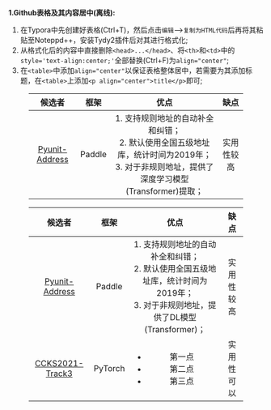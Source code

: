 **1.Github表格及其内容居中(离线):**

1. 在Typora中先创建好表格(Ctrl+T)，然后点击`编辑`-->`复制为HTML代码`后再将其粘贴至Noteppd++，安装Tydy2插件后对其进行格式化;
2. 从格式化后的内容中直接删除`<head>...</head>`、将`<th>`和`<td>`中的`style='text-align:center;'`全部替换(Ctrl+F)为`align="center"`;
3. 在`<table>`中添加`align="center"`以保证表格整体居中，若需要为其添加标题，在`<table>`上添加`<p align="center">title</p>`即可;

<html>
    <body>
        <figure>
            <table align="center">
                <thead>
                    <tr>
                        <th align="center">候选者</th>
                        <th align="center">框架</th>
                        <th align="center">优点</th>
                        <th align="center">缺点</th>
                    </tr>
                </thead>
                <tbody>
                    <tr>
                        <td align="center">
                            <a href='https://github.com/PyUnit/pyunit-address'>Pyunit-Address</a>
                        </td>
                        <td align="center">Paddle</td>
                        <td align="center">1. 支持规则地址的自动补全和纠错；
                        <br />2. 默认使用全国五级地址库，统计时间为2019年；
                        <br />3. 对于非规则地址，提供了深度学习模型(Transformer)提取；</td>
                        <td align="center">实用性较高</td>
                    </tr>
                </tbody>
            </table>
        </figure>
    </body>
</html>

<html>
    <body>
        <figure>
            <table align="center">
                <thead>
                    <tr>
                        <th align="center">候选者</th>
                        <th align="center">框架</th>
                        <th align="center">优点</th>
                        <th align="center">缺点</th>
                    </tr>
                </thead>
                <tbody>
                    <tr>
                        <td align="center">
                            <a href='https://github.com/PyUnit/pyunit-address'>Pyunit-Address</a>
                        </td>
                        <td align="center">Paddle</td>
                        <td align="center">1. 支持规则地址的自动补全和纠错；
                        <br />2. 默认使用全国五级地址库，统计时间为2019年；
                        <br />3. 对于非规则地址，提供了DL模型(Transformer)；</td>
                        <td align="center">实用性较高</td>
                    </tr>
                    <tr>
                        <td align="center">
                            <a href='https://github.com/wodejiafeiyu/ccks2021-track3-top1'>CCKS2021-Track3</a>
                        </td>
                        <td align="center">PyTorch</td>
                        <td align="center">
                            <ul>
                                <li>第一点</li>
                                <li>第二点</li>
                                <li>第三点</li>
                            </ul>
                        </td>
                        <td align="center">实用性可以</td>
                    </tr>
                </tbody>
            </table>
        </figure>
    </body>
</html>

